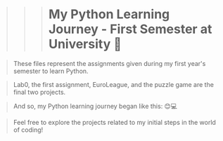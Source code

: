 >>> # My Python Learning Journey - First Semester at University 🚀

> These files represent the assignments given during my first year's semester to learn Python. 

> Lab0, the first assignment, EuroLeague, and the puzzle game are the final two projects. 

> And so, my Python learning journey began like this: 😊💻

> Feel free to explore the projects related to my initial steps in the world of coding!
